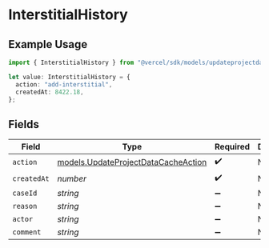 # InterstitialHistory

## Example Usage

```typescript
import { InterstitialHistory } from "@vercel/sdk/models/updateprojectdatacacheop.js";

let value: InterstitialHistory = {
  action: "add-interstitial",
  createdAt: 8422.18,
};
```

## Fields

| Field                                                                            | Type                                                                             | Required                                                                         | Description                                                                      |
| -------------------------------------------------------------------------------- | -------------------------------------------------------------------------------- | -------------------------------------------------------------------------------- | -------------------------------------------------------------------------------- |
| `action`                                                                         | [models.UpdateProjectDataCacheAction](../models/updateprojectdatacacheaction.md) | :heavy_check_mark:                                                               | N/A                                                                              |
| `createdAt`                                                                      | *number*                                                                         | :heavy_check_mark:                                                               | N/A                                                                              |
| `caseId`                                                                         | *string*                                                                         | :heavy_minus_sign:                                                               | N/A                                                                              |
| `reason`                                                                         | *string*                                                                         | :heavy_minus_sign:                                                               | N/A                                                                              |
| `actor`                                                                          | *string*                                                                         | :heavy_minus_sign:                                                               | N/A                                                                              |
| `comment`                                                                        | *string*                                                                         | :heavy_minus_sign:                                                               | N/A                                                                              |